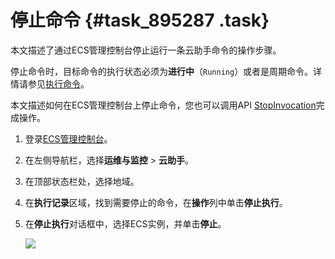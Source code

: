 # 停止命令 {#task_895287 .task}

本文描述了通过ECS管理控制台停止运行一条云助手命令的操作步骤。

停止命令时，目标命令的执行状态必须为**进行中**（`Running`）或者是周期命令。详情请参见[执行命令](intl.zh-CN/运维与监控/云助手/使用云助手/执行命令.md#)。

本文描述如何在ECS管理控制台上停止命令，您也可以调用API [StopInvocation](../intl.zh-CN/API参考/云助手/StopInvocation.md#)完成操作。

1.  登录[ECS管理控制台](https://ecs.console.aliyun.com)。
2.  在左侧导航栏，选择**运维与监控** \> **云助手**。
3.  在顶部状态栏处，选择地域。
4.  在**执行记录**区域，找到需要停止的命令，在**操作**列中单击**停止执行**。
5.  在**停止执行**对话框中，选择ECS实例，并单击**停止**。 

    ![](http://static-aliyun-doc.oss-cn-hangzhou.aliyuncs.com/assets/img/17010/15639514838527_zh-CN.png)


